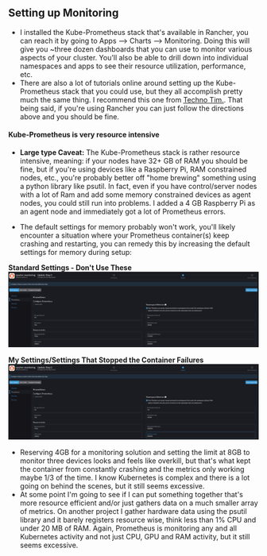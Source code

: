 ## Setting up Monitoring    

* I installed the Kube-Prometheus stack that's available in Rancher, you can reach it by going to Apps --> Charts --> Monitoring. Doing this will give you ~three dozen dashboards that you can use to monitor various aspects of your cluster. You'll also be able to drill down into individual namespaces and apps to see their resource utilization, performance, etc. 
* There are also a lot of tutorials online around setting up the Kube-Prometheus stack that you could use, but they all accomplish pretty much the same thing. I recommend this one from [Techno Tim.]((https://www.youtube.com/watch?v=fzny5uUaAeY&t=119s)). That being said, if you're using Rancher you can just follow the directions above and you should be fine. 


#### Kube-Prometheus is very resource intensive

* **Large type Caveat:** The Kube-Prometheus stack is rather resource intensive, meaning: if your nodes have 32+ GB of RAM you should be fine, but if you're using devices like a Raspberry Pi, RAM constrained nodes, etc., you're probably better off "home brewing" something using a python library like psutil. In fact, even if you have control/server nodes with a lot of Ram and add some memory constrained devices as agent nodes, you could still run into problems. I added a 4 GB Raspberry Pi as an agent node and immediately got a lot of Prometheus errors. 

* The default settings for memory probably won't work, you'll likely encounter a situation where your Prometheus container(s) keep crashing and restarting, you can remedy this by increasing the default settings for memory during setup:

**Standard Settings - Don't Use These**
![Standard Settings](images/kube-prometheus-bad.png)


**My Settings/Settings That Stopped the Container Failures**
![Good Settings](images/kube-prometheus-good.png)

* Reserving 4GB for a monitoring solution and setting the limit at 8GB to monitor three devices looks and feels like overkill, but that's what kept the container from constantly crashing and the metrics only working maybe 1/3 of the time. I know Kubernetes is complex and there is a lot going on behind the scenes, but it still seems excessive. 
* At some point I'm going to see if I can put something together that's more resource efficient and/or just gathers data on a much smaller array of metrics. On another project I gather hardware data using the psutil library and it barely registers resource wise, think less than 1% CPU and under 20 MB of RAM. Again, Prometheus is monitoring any and all Kubernetes activity and not just CPU, GPU and RAM activity, but it still seems excessive. 
